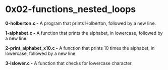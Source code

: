 # 0x02-functions_nested_loops

**0-holberton.c -** A  program that prints Holberton, followed by a new line.

**1-alphabet.c -** A function that prints the alphabet, in lowercase, followed by a new line.

**2-print_alphabet_x10.c -** A function that prints 10 times the alphabet, in lowercase, followed by a new line.

**3-islower.c -** A function that checks for lowercase character.


























